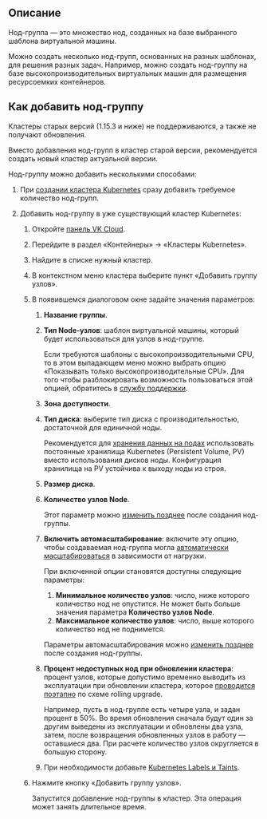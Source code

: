 ## Описание

Нод-группа — это множество нод, созданных на базе выбранного шаблона виртуальной машины.

Можно создать несколько нод-групп, основанных на разных шаблонах, для решения разных задач. Например, можно создать нод-группу на базе высокопроизводительных виртуальных машин для размещения ресурсоемких контейнеров.

## Как добавить нод-группу

<warn>

Кластеры старых версий (1.15.3 и ниже) не поддерживаются, а также не получают обновления.

Вместо добавления нод-групп в кластер старой версии, рекомендуется создать новый кластер актуальной версии.

</warn>

Нод-группу можно добавить несколькими способами:

1. При [создании кластера Kubernetes](../k8s-clusters/create-k8s) сразу добавить требуемое количество нод-групп.
1. Добавить нод-группу в уже существующий кластер Kubernetes:

   1. Откройте [панель VK Cloud](https://mcs.mail.ru/app/).
   1. Перейдите в раздел «Контейнеры» → «Кластеры Kubernetes».
   1. Найдите в списке нужный кластер.
   1. В контекстном меню кластера выберите пункт «Добавить группу узлов».
   1. В появившемся диалоговом окне задайте значения параметров:

      1. **Название группы**.
      1. **Тип Node-узлов**: шаблон виртуальной машины, который будет использоваться для узлов в нод-группе.

         <info>

         Если требуются шаблоны с высокопроизводительными CPU, то в этом выпадающем меню можно выбрать опцию «Показывать только высокопроизводительные CPU».
         Для того чтобы разблокировать возможность пользоваться этой опцией, обратитесь в [службу поддержки](https://mcs.mail.ru/docs/contacts).

         </info>

      1. **Зона доступности**.
      1. **Тип диска**: выберите тип диска с производительностью, достаточной для единичной ноды.

         <info>

         Рекомендуется для [хранения данных на подах](../k8s-pvc) использовать постоянные хранилища Kubernetes (Persistent Volume, PV) вместо использования дисков ноды.
         Конфигурация хранилища на PV устойчива к выходу ноды из строя.

         </info>

      1. **Размер диска**.
      1. **Количество узлов Node**.

         Этот параметр можно [изменить позднее](../k8s-node-groups/change-k8s-node) после создания нод-группы.

      1. **Включить автомасштабирование**: включите эту опцию, чтобы создаваемая нод-группа могла [автоматически масштабироваться](../k8s-clusters/k8s-scale/scale-k8s) в зависимости от нагрузки.

         При включенной опции становятся доступны следующие параметры:

         1. **Минимальное количество узлов**: число, ниже которого количество нод не опустится. Не может быть больше значения параметра **Количество узлов Node**.
         1. **Максимальное количество узлов**: число, выше которого количество нод не поднимется.

         Параметры автомасштабирования можно [изменить позднее](../k8s-node-groups/change-k8s-node) после создания нод-группы.

      1. **Процент недоступных нод при обновлении кластера**: процент узлов, которые допустимо временно выводить из эксплуатации при обновлении кластера, которое [проводится поэтапно](../k8s-clusters/update-k8s) по схеме rolling upgrade.

         Например, пусть в нод-группе есть четыре узла, и задан процент в 50%. Во время обновления сначала будут один за другим выведены из эксплуатации и обновлены два узла, затем, после возвращения обновленных узлов в работу — оставшиеся два. При расчете количество узлов округляется в большую сторону.

      1. При необходимости добавьте [Kubernetes Labels и Taints](labels-and-taints).

   1. Нажмите кнопку «Добавить группу узлов».

      Запустится добавление нод-группы в кластер. Эта операция может занять длительное время.
